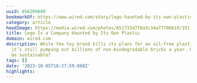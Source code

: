 ```yaml
---
uuid: 656209699
bookmarkOf: https://www.wired.com/story/lego-haunted-by-its-own-plastic/?mc_cid=fa04558169&mc_eid=561e2e9468
category: article
headImage: https://media.wired.com/photos/651733d7f8a5c34a77706619/191:100/w_1280,c_limit/gear-Boxes%20of%20Lego%20are%20stacked%2023%20meters%20high%20in%20storage%20rooms%20holding%20around%20a%20billion%20bricks%20in%20total.%20Robotic%20cranes%20fetch%20decoration%20or%20packaging%20parts%20(shot%20in%202013)%20copy.jpg
title: Lego Is a Company Haunted by Its Own Plastic
domain: wired.com
description: While the toy brand kills its plans for an oil-free plastic alternative,
  it’s still pumping out billions of non-biodegradable bricks a year. Can Lego ever
  be sustainable?
tags: []
date: '2023-10-05T18:27:59.088Z'
highlights: 
---
```



